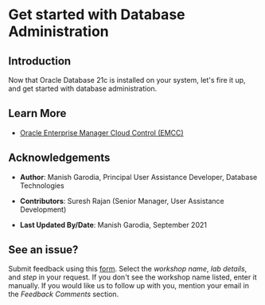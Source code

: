 # Get started with Database Administration

## Introduction

Now that Oracle Database 21c is installed on your system, let's fire it up, and get started with database administration.

<!--[](youtube:8VgdTYmfJYs)-->


## Learn More

- [Oracle Enterprise Manager Cloud Control (EMCC)](https://docs.oracle.com/en/database/oracle/oracle-database/index.html)

<!--
- [Oracle Enterprise Manager Cloud Control (EMCC)](https://docs.oracle.com/en/enterprise-manager/index.html)
-->

## Acknowledgements

- **Author**: Manish Garodia, Principal User Assistance Developer, Database Technologies

- **Contributors**: Suresh Rajan (Senior Manager, User Assistance Development)

<!-- Prakash Jashnani (Manager, User Assistance Development), Subhash Chandra (Principal User Assistance Developer), Subrahmanyam Kodavaluru (Principal Member Technical Staff), Dharma Sirnapalli (Principal Member Technical Staff)-->

- **Last Updated By/Date**: Manish Garodia, September 2021

## See an issue?

Submit feedback using this [form](https://apexapps.oracle.com/pls/apex/f?p=133:1:::::P1_FEEDBACK:1). Select the *workshop name*, *lab details*, and *step* in your request.  If you don't see the workshop name listed, enter it manually. If you would like us to follow up with you, mention your email in the *Feedback Comments* section.
